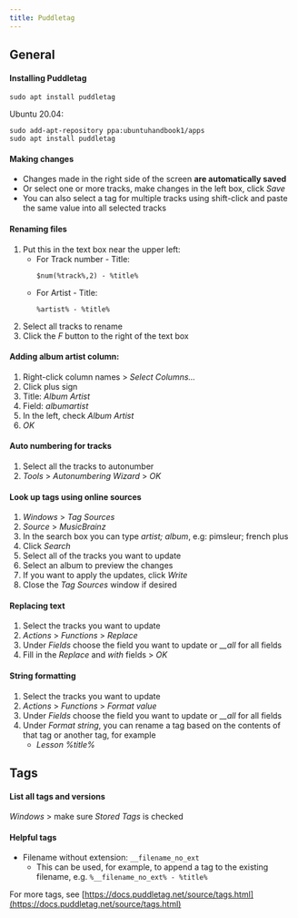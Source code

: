 ```yaml
---
title: Puddletag
---
```


## General

#### Installing Puddletag

```
sudo apt install puddletag
```

Ubuntu 20.04:

```
sudo add-apt-repository ppa:ubuntuhandbook1/apps
sudo apt install puddletag
```

#### Making changes

- Changes made in the right side of the screen **are automatically saved**
- Or select one or more tracks, make changes in the left box, click _Save_
- You can also select a tag for multiple tracks using shift-click and paste the same value into all selected tracks

#### Renaming files

1. Put this in the text box near the upper left:
   - For Track number - Title:
     ```
     $num(%track%,2) - %title%
     ```
   - For Artist - Title:
     ```
     %artist% - %title%
     ```
1. Select all tracks to rename
1. Click the _F_ button to the right of the text box

#### Adding album artist column:

1. Right-click column names > _Select Columns..._
1. Click plus sign
1. Title: _Album Artist_
1. Field: _albumartist_
1. In the left, check _Album Artist_
1. _OK_

#### Auto numbering for tracks

1. Select all the tracks to autonumber
1. _Tools_ > _Autonumbering Wizard_ > _OK_

#### Look up tags using online sources

1. _Windows_ > _Tag Sources_
1. _Source_ > _MusicBrainz_
1. In the search box you can type _artist; album_, e.g:
   pimsleur; french plus
1. Click _Search_
1. Select all of the tracks you want to update
1. Select an album to preview the changes
1. If you want to apply the updates, click _Write_
1. Close the _Tag Sources_ window if desired

#### Replacing text

1. Select the tracks you want to update
1. _Actions_ > _Functions_ > _Replace_
1. Under _Fields_ choose the field you want to update or _\_\_all_ for all fields
1. Fill in the _Replace_ and _with_ fields > _OK_

#### String formatting

1. Select the tracks you want to update
1. _Actions_ > _Functions_ > _Format value_
1. Under _Fields_ choose the field you want to update or _\_\_all_ for all fields
1. Under _Format string_, you can rename a tag based on the contents of that tag or another tag, for example
   - _Lesson %title%_

## Tags

#### List all tags and versions

_Windows_ > make sure _Stored Tags_ is checked

#### Helpful tags

- Filename without extension: `__filename_no_ext`
  - This can be used, for example, to append a tag to the existing filename, e.g. `%__filename_no_ext% - %title%`

For more tags, see [https://docs.puddletag.net/source/tags.html](https://docs.puddletag.net/source/tags.html)
